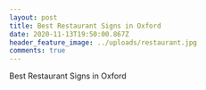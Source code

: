 ```yaml
---
layout: post
title: Best Restaurant Signs in Oxford
date: 2020-11-13T19:50:00.867Z
header_feature_image: ../uploads/restaurant.jpg
comments: true
---
```

Best Restaurant Signs in Oxford